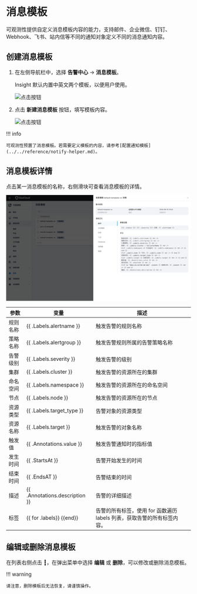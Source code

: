 # 消息模板

可观测性提供自定义消息模板内容的能力，支持邮件、企业微信、钉钉、Webhook、飞书、站内信等不同的通知对象定义不同的消息通知内容。

## 创建消息模板

1. 在左侧导航栏中，选择 __告警中心__ -> __消息模板__。

    Insight 默认内置中英文两个模板，以便用户使用。

    ![点击按钮](https://docs.daocloud.io/daocloud-docs-images/docs/zh/docs/insight/images/template00.png)

2. 点击 __新建消息模板__ 按钮，填写模板内容。

    ![点击按钮](https://docs.daocloud.io/daocloud-docs-images/docs/zh/docs/insight/images/template01.png)

!!! info

    可观测性预置了消息模板。若需要定义模板的内容，请参考[配置通知模板](../../reference/notify-helper.md)。

## 消息模板详情

点击某一消息模板的名称，右侧滑块可查看消息模板的详情。

![消息模板](../../images/msg-detail.png)

| 参数 | 变量  | 描述 |
| -- | -- | -- |
| 规则名称 | {{ .Labels.alertname }} | 触发告警的规则名称 |
| 策略名称 | {{ .Labels.alertgroup }}  | 触发告警规则所属的告警策略名称 |
| 告警级别 | {{ .Labels.severity }} | 触发告警的级别 |
| 集群 | {{ .Labels.cluster }} | 触发告警的资源所在的集群 |
| 命名空间 | {{ .Labels.namespace }} | 触发告警的资源所在的命名空间 |
| 节点 | {{ .Labels.node }} | 触发告警的资源所在的节点 |
| 资源类型 | {{ .Labels.target_type }} | 告警对象的资源类型 |
| 资源名称 | {{ .Labels.target }} | 触发告警的对象名称 |
| 触发值 | {{ .Annotations.value }} | 触发告警通知时的指标值 |
| 发生时间 |  {{ .StartsAt }} | 告警开始发生的时间 |
| 结束时间 |  {{ .EndsAT }} | 告警结束的时间 |
| 描述 |  {{ .Annotations.description  }} | 告警的详细描述 |
| 标签 |  {{ for .labels}} {{end}} | 告警的所有标签，使用 for 函数遍历 labels 列表，获取告警的所有标签内容。 |

## 编辑或删除消息模板

在列表右侧点击 __┇__，在弹出菜单中选择 __编辑__ 或 __删除__，可以修改或删除消息模板。

!!! warning

    请注意，删除模板后无法恢复，请谨慎操作。
